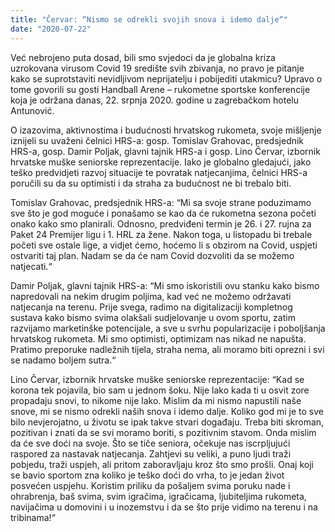 ```yaml
---
title: "Červar: “Nismo se odrekli svojih snova i idemo dalje“"
date: "2020-07-22"
---
```


Već nebrojeno puta dosad, bili smo svjedoci da je globalna kriza uzrokovana virusom Covid 19 središte svih zbivanja, no pravo je pitanje kako se suprotstaviti nevidljivom neprijatelju i pobijediti utakmicu? Upravo o tome govorili su gosti Handball Arene – rukometne sportske konferencije koja je održana danas, 22. srpnja 2020. godine u zagrebačkom hotelu Antunović.

O izazovima, aktivnostima i budućnosti hrvatskog rukometa, svoje mišljenje iznijeli su uvaženi čelnici HRS-a: gosp. Tomislav Grahovac, predsjednik HRS-a, gosp. Damir Poljak, glavni tajnik HRS-a i gosp. Lino Červar, izbornik hrvatske muške seniorske reprezentacije. Iako je globalno gledajući, jako teško predvidjeti razvoj situacije te povratak natjecanjima, čelnici HRS-a poručili su da su optimisti i da straha za budućnost ne bi trebalo biti.

Tomislav Grahovac, predsjednik HRS-a:
“Mi sa svoje strane poduzimamo sve što je god moguće i ponašamo se kao da će rukometna sezona početi onako kako smo planirali. Odnosno, predviđeni termin je 26. i 27. rujna za Paket 24 Premijer ligu i 1. HRL za žene. Nakon toga, u listopadu bi trebale početi sve ostale lige, a vidjet ćemo, hoćemo li s obzirom na Covid, uspjeti ostvariti taj plan. Nadam se da će nam Covid dozvoliti da se možemo natjecati.“

Damir Poljak, glavni tajnik HRS-a:
“Mi smo iskoristili ovu stanku kako bismo napredovali na nekim drugim poljima, kad već ne možemo održavati natjecanja na terenu. Prije svega, radimo na digitalizaciji kompletnog sustava kako bismo svima olakšali sudjelovanje u ovom sportu, zatim razvijamo marketinške potencijale, a sve u svrhu popularizacije i poboljšanja hrvatskog rukometa. Mi smo optimisti, optimizam nas nikad ne napušta. Pratimo preporuke nadležnih tijela, straha nema, ali moramo biti oprezni i svi se nadamo boljem sutra.“

Lino Červar, izbornik hrvatske muške seniorske reprezentacije:
“Kad se korona tek pojavila, bio sam u jednom šoku. Nije lako kada ti u osvit zore propadaju snovi, to nikome nije lako. Mislim da mi nismo napustili naše snove, mi se nismo odrekli naših snova i idemo dalje. Koliko god mi je to sve bilo nevjerojatno, u životu se ipak takve stvari događaju. Treba biti skroman, pozitivan i znati da se svi moramo boriti, s pozitivnim stavom. Onda mislim da će sve doći na svoje.
Što se tiče seniora, očekuje nas iscrpljujući raspored za nastavak natjecanja. Zahtjevi su veliki, a puno ljudi traži pobjedu, traži uspjeh, ali pritom zaboravljaju kroz što smo prošli. Onaj koji se bavio sportom zna koliko je teško doći do vrha, to je jedan život posvećen uspjehu.
Koristim priliku da pošaljem svima poruku nade i ohrabrenja, baš svima, svim igračima, igračicama, ljubiteljima rukometa, navijačima u domovini i u inozemstvu i da se što prije vidimo na terenu i na tribinama!“
